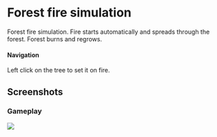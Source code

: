 # Forest fire simulation
Forest fire simulation. Fire starts automatically and spreads through the forest. Forest burns and regrows.
#### Navigation
Left click on the tree to set it on fire.

Screenshots
---
### Gameplay
![](https://i.imgur.com/z5083OM.png)
